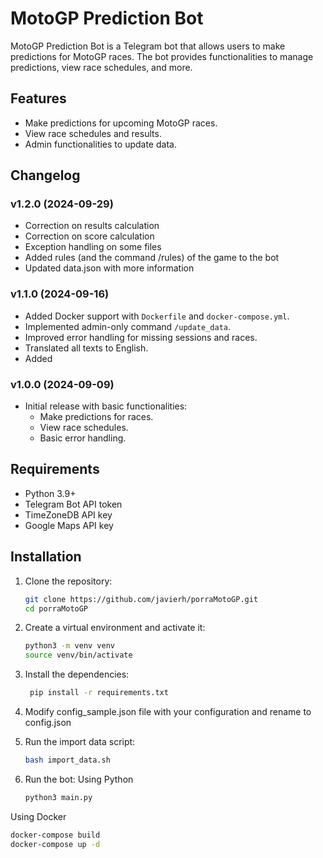 # MotoGP Prediction Bot

MotoGP Prediction Bot is a Telegram bot that allows users to make predictions for MotoGP races. The bot provides functionalities to manage predictions, view race schedules, and more.

## Features

- Make predictions for upcoming MotoGP races.
- View race schedules and results.
- Admin functionalities to update data.

## Changelog

### v1.2.0 (2024-09-29)

- Correction on results calculation
- Correction on score calculation
- Exception handling on some files
- Added rules (and the command /rules) of the game to the bot
- Updated data.json with more information

### v1.1.0 (2024-09-16)

- Added Docker support with `Dockerfile` and `docker-compose.yml`.
- Implemented admin-only command `/update_data`.
- Improved error handling for missing sessions and races.
- Translated all texts to English.
- Added 

### v1.0.0 (2024-09-09)

- Initial release with basic functionalities:
  - Make predictions for races.
  - View race schedules.
  - Basic error handling.

## Requirements

- Python 3.9+
- Telegram Bot API token
- TimeZoneDB API key
- Google Maps API key

## Installation

1. Clone the repository:

   ```sh
   git clone https://github.com/javierh/porraMotoGP.git
   cd porraMotoGP
   ```

2. Create a virtual environment and activate it:

   ```sh
   python3 -m venv venv
   source venv/bin/activate
   ```

3. Install the dependencies:

   ```sh
    pip install -r requirements.txt
    ```

4. Modify config_sample.json file with your configuration and rename to config.json

5. Run the import data script:

   ```sh
   bash import_data.sh
   ```

6. Run the bot:
    Using Python
    
    ```sh
    python3 main.py
    ```

Using Docker

   ```sh
   docker-compose build
   docker-compose up -d
   ```

